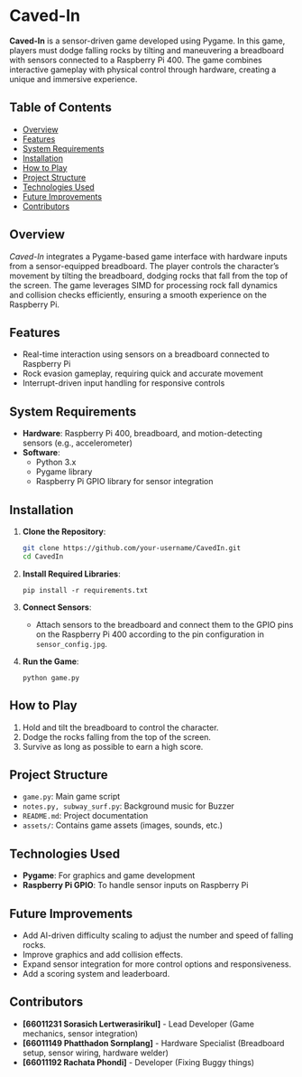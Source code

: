 # Caved-In

**Caved-In** is a sensor-driven game developed using Pygame. In this game, players must dodge falling rocks by tilting and maneuvering a breadboard with sensors connected to a Raspberry Pi 400. The game combines interactive gameplay with physical control through hardware, creating a unique and immersive experience.

## Table of Contents
- [Overview](#overview)
- [Features](#features)
- [System Requirements](#system-requirements)
- [Installation](#installation)
- [How to Play](#how-to-play)
- [Project Structure](#project-structure)
- [Technologies Used](#technologies-used)
- [Future Improvements](#future-improvements)
- [Contributors](#contributors)

## Overview
*Caved-In* integrates a Pygame-based game interface with hardware inputs from a sensor-equipped breadboard. The player controls the character’s movement by tilting the breadboard, dodging rocks that fall from the top of the screen. The game leverages SIMD for processing rock fall dynamics and collision checks efficiently, ensuring a smooth experience on the Raspberry Pi.

## Features
- Real-time interaction using sensors on a breadboard connected to Raspberry Pi
- Rock evasion gameplay, requiring quick and accurate movement
- Interrupt-driven input handling for responsive controls

## System Requirements
- **Hardware**: Raspberry Pi 400, breadboard, and motion-detecting sensors (e.g., accelerometer)
- **Software**: 
  - Python 3.x
  - Pygame library
  - Raspberry Pi GPIO library for sensor integration

## Installation

1. **Clone the Repository**:
    ```bash
    git clone https://github.com/your-username/CavedIn.git
    cd CavedIn
    ```

2. **Install Required Libraries**:
    ```
    pip install -r requirements.txt
    ```

3. **Connect Sensors**:
   - Attach sensors to the breadboard and connect them to the GPIO pins on the Raspberry Pi 400 according to the pin configuration in `sensor_config.jpg`.

4. **Run the Game**:
    ```
    python game.py
    ```

## How to Play
1. Hold and tilt the breadboard to control the character.
2. Dodge the rocks falling from the top of the screen.
3. Survive as long as possible to earn a high score.

## Project Structure
- `game.py`: Main game script
- `notes.py, subway_surf.py`: Background music for Buzzer
- `README.md`: Project documentation
- `assets/`: Contains game assets (images, sounds, etc.)

## Technologies Used
- **Pygame**: For graphics and game development
- **Raspberry Pi GPIO**: To handle sensor inputs on Raspberry Pi

## Future Improvements
- Add AI-driven difficulty scaling to adjust the number and speed of falling rocks.
- Improve graphics and add collision effects.
- Expand sensor integration for more control options and responsiveness.
- Add a scoring system and leaderboard.

## Contributors
- **[66011231 Sorasich Lertwerasirikul]** - Lead Developer (Game mechanics, sensor integration)
- **[66011149 Phatthadon Sornplang]** - Hardware Specialist (Breadboard setup, sensor wiring, hardware welder)
- **[66011192 Rachata Phondi]** - Developer (Fixing Buggy things)
